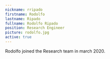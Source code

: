 ```yaml
---
nickname: rripado
firstname: Rodolfo
lastname: Ripado
fullname: Rodolfo Ripado
position: Research Engineer
picture: rodolfo.jpg
active: true
---
```

Rodolfo joined the Research team in march 2020.